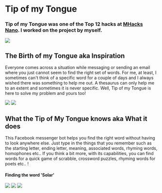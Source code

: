 # Tip of my Tongue

### Tip of my Tongue was one of the Top 12 hacks at <a href="https://devpost.com/software/tip-of-my-tongue">MHacks Nano</a>. I worked on the project by myself.

<img src = "https://github.com/knagalak/Tip-of-my-Tongue/blob/master/images/logo.png">

## The Birth of my Tongue aka Inspiration
Everyone comes across a situation while messaging or sending an email where you just cannot seem to find the right set of words. For me, at least, I sometimes can't think of a specific word for a couple of days and I always wished there was something to help me out. A thesaurus can only help me to an extent and sometimes it is never specific. Well, Tip of my Tongue is here to solve my problem and yours too!

<img src = "https://github.com/knagalak/Tip-of-my-Tongue/blob/master/images/start.png">
<img src = "https://github.com/knagalak/Tip-of-my-Tongue/blob/master/images/start2.png">


## What the Tip of My Tongue knows aka What it does
This Facebook messenger bot helps you find the right word without having to look anywhere else. Just type in the things that you remember such as the starting letter, ending letter, meaning, associated words, rhyming words, homophones etc.. If you think a bit more, with its capabilities, you can find words for a quick game of scrabble, crossword puzzles, rhyming words for poets etc.. !

#### Finding the word 'Solar'
<img src = "https://github.com/knagalak/Tip-of-my-Tongue/blob/master/images/space1.png">
<img src = "https://github.com/knagalak/Tip-of-my-Tongue/blob/master/images/space2.png">
<img src = "https://github.com/knagalak/Tip-of-my-Tongue/blob/master/images/space3.png">




